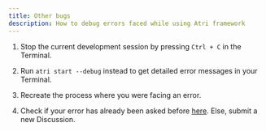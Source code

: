 ```yaml
---
title: Other bugs
description: How to debug errors faced while using Atri framework
---
```


1. Stop the current development session by pressing `Ctrl + C` in the Terminal.

2. Run `atri start --debug` instead to get detailed error messages in your Terminal. 

3. Recreate the process where you were facing an error. 

4. Check if your error has already been asked before [here](https://github.com/Atri-Labs/atrilabs-engine/discussions/categories/help-installation-start). Else, submit a new Discussion.